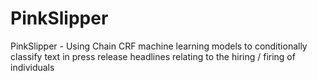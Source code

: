 # PinkSlipper
PinkSlipper - Using Chain CRF machine learning models to conditionally classify text in press release headlines relating to the hiring / firing of individuals 
